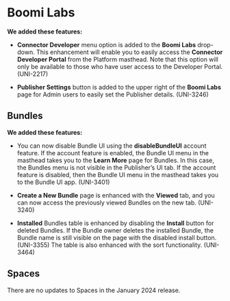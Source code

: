 # Boomi Labs 

<head>
  <meta name="guidename" content="Release Notes"/>
  <meta name="context" content="GUID-a094ee99-a99f-4e28-af45-e6fb99349be3"/>
</head>

**We added these features:**

* **Connector Developer** menu option is added to the **Boomi Labs** drop-down. This enhancement will enable you to easily access the **Connector Developer Portal** from the Platform masthead. Note that this option will only be available to those who have user access to the Developer Portal. (UNI-2217)

* **Publisher Settings** button is added to the upper right of the **Boomi Labs** page for Admin users to easily set the Publisher details. (UNI-3246)

## Bundles

**We added these features:**

* You can now disable Bundle UI using the **disableBundleUI** account feature. If the account feature is enabled, the Bundle UI menu in the masthead takes you to the **Learn More** page for Bundles. In this case, the Bundles menu is not visible in the Publisher’s UI tab. If the account feature is disabled, then the Bundle UI menu in the masthead takes you to the Bundle UI app. (UNI-3401)

* **Create a New Bundle** page is enhanced with the **Viewed** tab, and you can now access the previously viewed Bundles on the new tab. (UNI-3240)

* **Installed** Bundles table is enhanced by disabling the **Install** button for deleted Bundles.  If the Bundle owner deletes the installed Bundle, the Bundle name is still visible on the page with the disabled install button. (UNI-3355) The table is also enhanced with the sort functionality. (UNI-3464)


## Spaces

There are no updates to Spaces in the January 2024 release.
